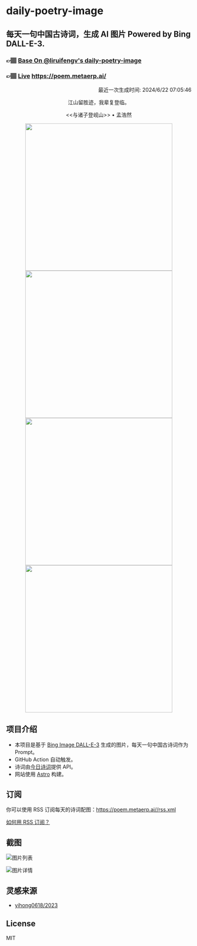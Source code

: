 
# daily-poetry-image

## 每天一句中国古诗词，生成 AI 图片 Powered by Bing DALL-E-3.

### 👉🏽 [Base On @liruifengv's daily-poetry-image](https://github.com/liruifengv/daily-poetry-image)

### 👉🏽 [Live](https://poem.metaerp.ai/) https://poem.metaerp.ai/

<p align="right">
  最近一次生成时间: 2024/6/22 07:05:46
</p>
<p align="center">
江山留胜迹，我辈复登临。
</p>
<p align="center">
<<与诸子登岘山>> • 孟浩然
</p>
<p align="center">
<img src="https://tse1.mm.bing.net/th/id/OIG2.LK2EjcwEov.iDUBTzn6i" height="400" width="400" />
<img src="https://tse4.mm.bing.net/th/id/OIG2.nEBEJCb7XTrkRuwQtnBH" height="400" width="400" />
<img src="https://tse4.mm.bing.net/th/id/OIG2.__nrCqk4OfrwcB9L2iAA" height="400" width="400" />
<img src="https://tse3.mm.bing.net/th/id/OIG2..gtAqYVjHmQQs4tmuheJ" height="400" width="400" />
</p>

## 项目介绍

-   本项目是基于 [Bing Image DALL-E-3](https://www.bing.com/images/create) 生成的图片，每天一句中国古诗词作为 Prompt。
-   GitHub Action 自动触发。
-   诗词由[今日诗词](https://www.jinrishici.com/)提供 API。
-   网站使用 [Astro](https://astro.build) 构建。

## 订阅

你可以使用 RSS 订阅每天的诗词配图：https://poem.metaerp.ai//rss.xml

[如何用 RSS 订阅？](https://zhuanlan.zhihu.com/p/55026716)

## 截图

![图片列表](./screenshots/01.png)

![图片详情](./screenshots/02.png)

## 灵感来源

-   [yihong0618/2023](https://github.com/yihong0618/2023)

## License

MIT
